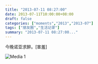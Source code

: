 ```yaml
---
title: "2013-07-11 08:27:00"
date: 2013-07-11T10:00:00+08:00
draft: false
categories: ["moments","2013","2013-07"]
tags: ["朋友圈","生活记录"]
summary: "2013-07-11 08:27:00..."
---
```


今晚诺亚求醉。[害羞]

![Media 1](/Moments/photos/2013-07-11/201307110827000.jpg)
